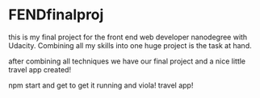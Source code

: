 # FENDfinalproj
this is my final project for the front end web developer nanodegree with Udacity. Combining all my skills into one huge project is the task at hand. 

after combining all techniques we have our final project and a nice little travel app created!

npm start and get to get it running and viola! travel app!
